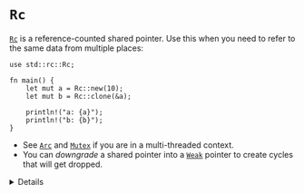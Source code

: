 # `Rc`

[`Rc`][1] is a reference-counted shared pointer. Use this when you need to refer
to the same data from multiple places:

```rust,editable
use std::rc::Rc;

fn main() {
    let mut a = Rc::new(10);
    let mut b = Rc::clone(&a);

    println!("a: {a}");
    println!("b: {b}");
}
```

- See [`Arc`][2] and [`Mutex`][3] if you are in a multi-threaded context.
- You can _downgrade_ a shared pointer into a [`Weak`][4] pointer to create cycles
  that will get dropped.

[1]: https://doc.rust-lang.org/std/rc/struct.Rc.html
[2]: ../concurrency/shared_state/arc.md
[3]: https://doc.rust-lang.org/std/sync/struct.Mutex.html
[4]: https://doc.rust-lang.org/std/rc/struct.Weak.html

<details>

- `Rc`'s count ensures that its contained value is valid for as long as there are references.
- `Rc` in Rust is like `std::shared_ptr` in C++.
- `Rc::clone` is cheap: it creates a pointer to the same allocation and increases the reference count. Does not make a deep clone and can generally be ignored when looking for performance issues in code.
- `make_mut` actually clones the inner value if necessary ("clone-on-write") and returns a mutable reference.
- Use `Rc::strong_count` to check the reference count.
- `Rc::downgrade` gives you a _weakly reference-counted_ object to
  create cycles that will be dropped properly (likely in combination with
  `RefCell`).

</details>
